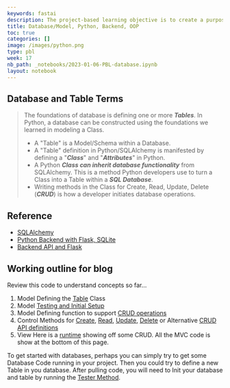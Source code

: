 ```yaml
---
keywords: fastai
description: The project-based learning objective is to create a purposeful backend, something that can't be done in frontend via JavaScript.  A database and storing persistent data is a primary focus of most backend systems.  An SQLite Database using the Python SQLAlchemy framework will be the outcome of this lesson.  As students learn databases using SQLAlchemy, they will also learn about Object-oriented programming in Python.
title: Database/Model, Python, Backend, OOP
toc: true
categories: []
image: /images/python.png
type: pbl
week: 17
nb_path: _notebooks/2023-01-06-PBL-database.ipynb
layout: notebook
---
```


<!--
#################################################
### THIS FILE WAS AUTOGENERATED! DO NOT EDIT! ###
#################################################
# file to edit: _notebooks/2023-01-06-PBL-database.ipynb
-->

<div class="container" id="notebook-container">
        
<div class="cell border-box-sizing text_cell rendered"><div class="inner_cell">
<div class="text_cell_render border-box-sizing rendered_html">
<h2 id="Database-and-Table-Terms">Database and Table Terms<a class="anchor-link" href="#Database-and-Table-Terms"> </a></h2><blockquote><p>The foundations of database is defining one or more <strong><em>Tables</em></strong>.  In Python, a database can be constructed using the foundations we learned in modeling a Class.</p>
<ul>
<li>A "Table" is a Model/Schema within a Database.  </li>
<li>A "Table" definition in Python/SQLAlchemy is manifested by defining a "<strong><em>Class</em></strong>" and "<strong><em>Attributes</em></strong>" in Python.  </li>
<li>A Python <strong><em>Class can inherit database functionality</em></strong> from SQLAlchemy.  This is a method Python developers use to turn a Class into a Table within a <strong><em>SQL Database</em></strong>.</li>
<li>Writing methods in the Class for Create, Read, Update, Delete (<strong><em>CRUD</em></strong>) is how a developer initiates database operations.</li>
</ul>
</blockquote>

</div>
</div>
</div>
<div class="cell border-box-sizing text_cell rendered"><div class="inner_cell">
<div class="text_cell_render border-box-sizing rendered_html">
<h2 id="Reference">Reference<a class="anchor-link" href="#Reference"> </a></h2><ul>
<li><a href="https://www.sqlalchemy.org/">SQLAlchemy</a></li>
<li><a href="https://www.ffnext.io/blog/python-backend-with-flask-for-beginners#:~:text=You%20can%20create%20an%20HTTP,command%3A%20python%20app.py.">Python Backend with Flask, SQLite</a></li>
<li><a href="https://www.ffnext.io/blog/python-backend-with-flask-for-beginners#:~:text=You%20can%20create%20an%20HTTP,command%3A%20python%20app.py.">Backend API and Flask</a></li>
</ul>

</div>
</div>
</div>
<div class="cell border-box-sizing text_cell rendered"><div class="inner_cell">
<div class="text_cell_render border-box-sizing rendered_html">
<h2 id="Working-outline-for-blog">Working outline for blog<a class="anchor-link" href="#Working-outline-for-blog"> </a></h2><p>Review this code to understand concepts so far...</p>
<ol>
<li>Model Defining the <a href="https://github.com/nighthawkcoders/nighthawk_csp/blob/master/crud/model.py#L25">Table</a> Class</li>
<li>Model <a href="https://github.com/nighthawkcoders/nighthawk_csp/blob/master/crud/model.py#L84">Testing and Initial Setup</a></li>
<li>Model Defining function to support <a href="https://github.com/nighthawkcoders/nighthawk_csp/blob/master/crud/model.py#L40-L81">CRUD operations</a> </li>
<li>Control Methods for <a href="https://github.com/nighthawkcoders/nighthawk_csp/blob/master/crud/app_crud.py#L63-L113">Create</a>, <a href="https://github.com/nighthawkcoders/nighthawk_csp/blob/master/crud/app_crud.py#L63-L113">Read</a>, <a href="https://github.com/nighthawkcoders/nighthawk_csp/blob/master/crud/app_crud.py#L63-L113">Update</a>, <a href="https://github.com/nighthawkcoders/nighthawk_csp/blob/master/crud/app_crud.py#L63-L113">Delete</a> or Alternative <a href="https://github.com/nighthawkcoders/nighthawk_csp/blob/master/crud/app_crud.py#L138-L189">CRUD API definitions </a></li>
<li>View Here is a <a href="https://csp.nighthawkcodingsociety.com/crud/">runtime</a> showing off some CRUD. All the MVC code is show at the bottom of this page.</li>
</ol>
<p>To get started with databases, perhaps you can simply try to get some Database Code running in your project.  Then you could try to define a new Table in you database.  After pulling code, you will need to Init your database and table by running the <a href="https://github.com/nighthawkcoders/nighthawk_csp/blob/master/crud/model.py#L121">Tester Method</a>.</p>

</div>
</div>
</div>
</div>
 

